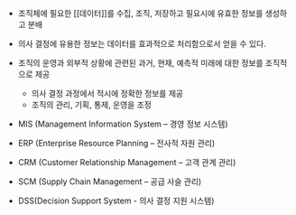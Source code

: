 - 조직체에 필요한 [[데이터]]를 수집, 조직, 저장하고 필요시에 유효한 정보를 생성하고 분배
- 의사 결정에 유용한 정보는 데이터를 효과적으로 처리함으로서 얻을 수 있다.
- 조직의 운영과 외부적 상황에 관련된 과거, 현재, 예측적 미래에 대한 정보를 조직적으로 제공
	- 의사 결정 과정에서 적시에 정확한 정보를 제공
	- 조직의 관리, 기획, 통제, 운영을 조정
-  MIS (Management Information System – 경영 정보 시스템)
    
- ERP (Enterprise Resource Planning – 전사적 자원 관리)
    
- CRM (Customer Relationship Management – 고객 관계 관리)
    
- SCM (Supply Chain Management – 공급 사슬 관리)

- DSS(Decision Support System - 의사 결정 지원 시스템)